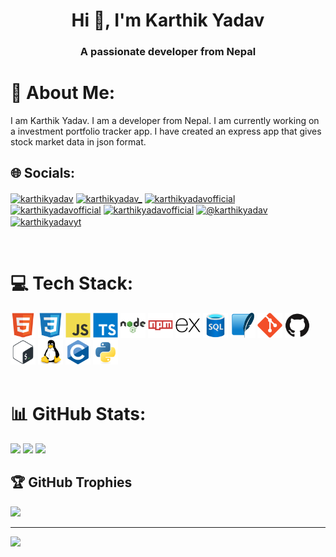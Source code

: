 <h1 align="center">Hi 👋, I'm Karthik Yadav</h1>
<h3 align="center">A passionate developer from Nepal</h3>

# 💫 About Me:
I am Karthik Yadav. I am a developer from Nepal. I am currently working on a investment portfolio tracker app. I have created an express app that gives stock market data in json format.


## 🌐 Socials:
<p align="left">
<a href="https://dev.to/karthikyadav" target="blank"><img align="center" src="https://raw.githubusercontent.com/rahuldkjain/github-profile-readme-generator/master/src/images/icons/Social/devto.svg" alt="karthikyadav" height="30" width="40" /></a>
<a href="https://twitter.com/karthikyadav_" target="blank"><img align="center" src="https://raw.githubusercontent.com/rahuldkjain/github-profile-readme-generator/master/src/images/icons/Social/twitter.svg" alt="karthikyadav_" height="30" width="40" /></a>
<a href="https://linkedin.com/in/karthikyadavofficial" target="blank"><img align="center" src="https://raw.githubusercontent.com/rahuldkjain/github-profile-readme-generator/master/src/images/icons/Social/linked-in-alt.svg" alt="karthikyadavofficial" height="30" width="40" /></a>
<a href="https://fb.com/karthikyadavofficial" target="blank"><img align="center" src="https://raw.githubusercontent.com/rahuldkjain/github-profile-readme-generator/master/src/images/icons/Social/facebook.svg" alt="karthikyadavofficial" height="30" width="40" /></a>
<a href="https://instagram.com/karthikyadavofficial" target="blank"><img align="center" src="https://raw.githubusercontent.com/rahuldkjain/github-profile-readme-generator/master/src/images/icons/Social/instagram.svg" alt="karthikyadavofficial" height="30" width="40" /></a>
<a href="https://medium.com/@karthikyadav" target="blank"><img align="center" src="https://raw.githubusercontent.com/rahuldkjain/github-profile-readme-generator/master/src/images/icons/Social/medium.svg" alt="@karthikyadav" height="30" width="40" /></a>
<a href="https://www.youtube.com/c/KarthikYadavYT" target="blank"><img align="center" src="https://raw.githubusercontent.com/rahuldkjain/github-profile-readme-generator/master/src/images/icons/Social/youtube.svg" alt="karthikyadavyt" height="30" width="40" /></a>
</p>
<br>

# 💻 Tech Stack:
<img src="https://raw.githubusercontent.com/devicons/devicon/master/icons/html5/html5-original.svg" alt="html5" width="40" height="40"/> <img src="https://raw.githubusercontent.com/devicons/devicon/master/icons/css3/css3-original.svg" alt="css3" width="40" height="40"/> 
<img src="https://raw.githubusercontent.com/devicons/devicon/master/icons/javascript/javascript-original.svg" alt="JavaScript" width="40" height="40"/> 
<img src="https://raw.githubusercontent.com/devicons/devicon/master/icons/typescript/typescript-original.svg" alt="TypeScript" width="40" height="40"/> 
<img src="https://raw.githubusercontent.com/devicons/devicon/master/icons/nodejs/nodejs-original-wordmark.svg" alt="NodeJS" width="40" height="40"/> 
<img src="https://raw.githubusercontent.com/devicons/devicon/master/icons/npm/npm-original-wordmark.svg" alt="NPM" width="40" height="40"/> 
<img src="https://raw.githubusercontent.com/devicons/devicon/master/icons/express/express-original.svg" alt="express" width="40" height="40"/> 
<img src="https://raw.githubusercontent.com/devicons/devicon/master/icons/azuresqldatabase/azuresqldatabase-original.svg" alt="SQL" width="40" height="40"/> 
<img src="https://raw.githubusercontent.com/devicons/devicon/master/icons/sqlite/sqlite-original.svg" alt="SQLite" width="40" height="40"/> 
<img src="https://raw.githubusercontent.com/devicons/devicon/master/icons/git/git-original.svg" alt="git" width="40" height="40"/> 
<img src="https://raw.githubusercontent.com/devicons/devicon/master/icons/github/github-original.svg" alt="github" width="40" height="40"/> 
<img src="https://raw.githubusercontent.com/devicons/devicon/master/icons/bash/bash-original.svg" alt="bash" width="40" height="40"/> 
<img src="https://raw.githubusercontent.com/devicons/devicon/master/icons/linux/linux-original.svg" alt="linux" width="40" height="40"/> 
<img src="https://raw.githubusercontent.com/devicons/devicon/master/icons/c/c-original.svg" alt="C" width="40" height="40"/> 
<img src="https://raw.githubusercontent.com/devicons/devicon/master/icons/python/python-original.svg" alt="Python" width="40" height="40"/> 
<br>
<br>

# 📊 GitHub Stats:
![](https://github-readme-stats.vercel.app/api?username=karthikyadav-git&show_icons=true&rank_icon=github&theme=dark&hide_border=false&include_all_commits=false&count_private=true&border_radius=10)<!--&show=prs_merged,prs_merged_percentage--> 
![](https://github-readme-stats.vercel.app/api/top-langs/?username=karthikyadav-git&theme=dark&layout=compact&hide_border=false&include_all_commits=true&count_private=true&border_radius=10) 
![](https://github-readme-streak-stats.herokuapp.com/?user=karthikyadav-git&theme=dark&hide_border=false&border_radius=10)
<br/>


## 🏆 GitHub Trophies
![](https://github-profile-trophy.vercel.app/?username=karthikyadav-git&theme=juicyfresh&no-frame=false&no-bg=false&margin-w=20&margin-h=20&column=4&rank=-?)

---
[![](https://visitcount.itsvg.in/api?id=karthikyadav-git&icon=0&color=12)](https://github.com/karthikyadav-git)

<!-- "For when I will want to add Donation"
  ## 💰 You can help me by Donating
  [![BuyMeACoffee](https://img.shields.io/badge/Buy%20Me%20a%20Coffee-ffdd00?style=for-the-badge&logo=buy-me-a-coffee&logoColor=black)](https://buymeacoffee.com/karthikyadav) [![PayPal](https://img.shields.io/badge/PayPal-00457C?style=for-the-badge&logo=paypal&logoColor=white)](https://paypal.me/karthikyadav) [![Patreon](https://img.shields.io/badge/Patreon-F96854?style=for-the-badge&logo=patreon&logoColor=white)](https://patreon.com/karthikyadav) [![Ko-Fi](https://img.shields.io/badge/Ko--fi-F16061?style=for-the-badge&logo=ko-fi&logoColor=white)](https://ko-fi.com/karthikyadav) 

-->
